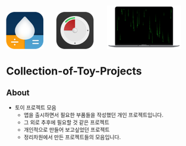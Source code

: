[<img src="./images/AppIcon.png" width="100">](https://apps.apple.com/app/id1574452904)
&nbsp; &nbsp; &nbsp; &nbsp;
[<img src="./images/miniTimer.png" width="100">](https://apps.apple.com/app/id1618148240)
&nbsp; &nbsp; &nbsp; &nbsp;
[<img src="./images/free-matrix-air-mini.png" width="200">](https://mulgrim.com/free/)

# Collection-of-Toy-Projects

## About
- 토이 프로젝트 모음   
    - 앱을 출시하면서 필요한 부품들을 작성했던 개인 프로젝트입니다.
    - 그 외로 추후에 필요할 것 같은 프로젝트
    - 개인적으로 만들어 보고싶었던 프로젝트
    - 정리차원에서 만든 프로젝트들의 모음입니다. 
